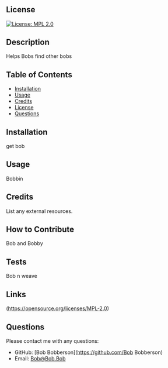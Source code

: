 # <The Bob Experience>
## License
[![License: MPL 2.0](https://img.shields.io/badge/License-MPL%202.0-brightgreen.svg)](https://opensource.org/licenses/MPL-2.0)
## Description
 Helps Bobs find other bobs
 ## Table of Contents
 - [Installation](#installation)
 - [Usage](#usage)
 - [Credits](#credits)
 - [License](#license)
 - [Questions](#questions)
 ## Installation
 get bob
 ## Usage
 Bobbin
 ## Credits
 List any external resources.
 ## How to Contribute
 Bob and Bobby
 ## Tests
 Bob n weave
 ## Links
 (https://opensource.org/licenses/MPL-2.0)
 
 ## Questions
 Please contact me with any questions:
  - GitHub: [Bob Bobberson](https://github.com/Bob Bobberson)
  - Email: Bob@Bob.Bob
 
 